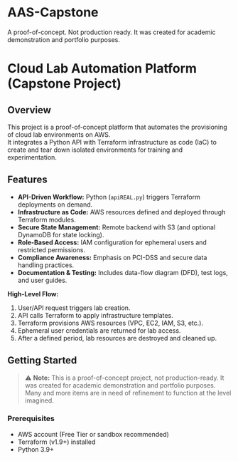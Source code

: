 # AAS-Capstone
A proof-of-concept. Not production ready.  It was created for academic demonstration and portfolio purposes.
# Cloud Lab Automation Platform (Capstone Project)

## Overview
This project is a proof-of-concept platform that automates the provisioning of cloud lab environments on AWS.  
It integrates a Python API with Terraform infrastructure as code (IaC) to create and tear down isolated environments for training and experimentation.  

## Features
- **API-Driven Workflow:** Python (`apiREAL.py`) triggers Terraform deployments on demand.  
- **Infrastructure as Code:** AWS resources defined and deployed through Terraform modules.  
- **Secure State Management:** Remote backend with S3 (and optional DynamoDB for state locking).  
- **Role-Based Access:** IAM configuration for ephemeral users and restricted permissions.  
- **Compliance Awareness:** Emphasis on PCI-DSS and secure data handling practices.  
- **Documentation & Testing:** Includes data-flow diagram (DFD), test logs, and user guides.  


**High-Level Flow:**
1. User/API request triggers lab creation.  
2. API calls Terraform to apply infrastructure templates.  
3. Terraform provisions AWS resources (VPC, EC2, IAM, S3, etc.).  
4. Ephemeral user credentials are returned for lab access.  
5. After a defined period, lab resources are destroyed and cleaned up.  

## Getting Started
> ⚠️ **Note:** This is a proof-of-concept project, not production-ready. It was created for academic demonstration and portfolio purposes. Many and more items are in need of refinement to function at the level imagined.

### Prerequisites
- AWS account (Free Tier or sandbox recommended)  
- Terraform (v1.9+) installed  
- Python 3.9+  

